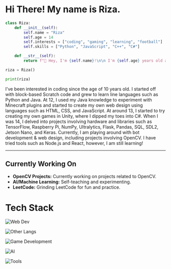 # Hi There! My name is Riza.
 



```python
class Riza:
    def __init__(self):
        self.name = "Riza"
        self.age = 14
        self.interests = ["coding", "gaming", "learning", "football"]
        self.skills = ["Python", "JavaScript", "C++", "C#"]

    def __str__(self):
        return f"👋 Hey, I'm {self.name}!\n\n I'm {self.age} years old and passionate about {', '.join(self.interests)}.\n\n💻 My skills include {', '.join(self.skills)}.\n\nLet's connect and build something amazing together!"

riza = Riza()

print(riza)

```
I've been interested in coding since the age of 10 years old. I started off with block-based Scratch code and grew to learn line languages such as Python and Java. At 12, I used my Java knowledge to experiment with Minecraft plugins and started to create my own web design using languages such as HTML, CSS, and JavaScript. At around 13, I started to try creating my own games in Unity, where I dipped my toes into C#. When I was 14, I delved into projects involving hardware and libraries such as TensorFlow, Raspberry Pi, NumPy, Ultralytics, Flask, Pandas, SQL, SDL2, Jetson Nano, and Keras. Currently, I am playing around with bot development & web design, including projects involving OpenCV. I have tried tools such as Node.js and React, however, I am still learning!

---

## Currently Working On
- **OpenCV Projects:** Currently working on projects related to OpenCV.
- **AI/Machine Learning:** Self-teaching and experimenting.
- **LeetCode:** Grinding LeetCode for fun and practice.

# Tech Stack
![Web Dev](https://skillicons.dev/icons?i=html,css,js,ts,mongodb,express,react,nodejs,tailwind,next&theme=dark)

![Other Langs](https://skillicons.dev/icons?i=python,java,cpp,c&theme=dark)

![Game Development](https://skillicons.dev/icons?i=cs,unity,godot&theme=dark)

![AI](https://skillicons.dev/icons?i=opencv,tensorflow,pytorch,arduino,raspberrypi,&theme=dark)

![Tools](https://skillicons.dev/icons?i=vscode,postman,netlify,idea,heroku,github,figma,eclipse&theme=dark)



